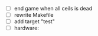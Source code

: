 - [ ] end game when all ceils is dead
- [ ] rewrite Makefile
- [ ] add target "test"
- [ ] hardware: 